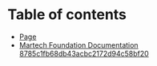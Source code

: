 # Table of contents

* [Page](README.md)
* [Martech Foundation Documentation 8785c1fb68db43acbc2172d94c58bf20](martech-foundation-documentation-8785c1fb68db43acbc2172d94c58bf20.md)
